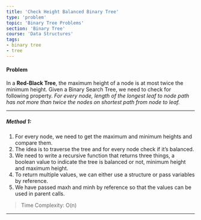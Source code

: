 ```yaml
---
title: 'Check Height Balanced Binary Tree'
type: 'problem'
topic: 'Binary Tree Problems'
section: 'Binary Tree'
course: 'Data Structures'
tags:
- binary tree
- tree
---
```

#### Problem
In a **Red-Black Tree**, the maximum height of a node is at most twice the minimum height.
Given a Binary Search Tree, we need to check for following property.
_For every node, length of the longest leaf to node path has not more than twice the nodes on shortest path from node to leaf._

---
##### Method 1:
1. For every node, we need to get the maximum and minimum heights and compare them.
2. The idea is to traverse the tree and for every node check if it’s balanced.
3. We need to write a recursive function that returns three things, a boolean value to indicate the tree is balanced or not, minimum height and maximum height.
4. To return multiple values, we can either use a structure or pass variables by reference.
5. We have passed maxh and minh by reference so that the values can be used in parent calls.

> Time Complexity: O(n)


---
